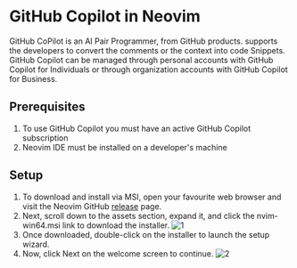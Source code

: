 # GitHub Copilot in Neovim

GitHub CoPilot is an AI Pair Programmer, from GitHub products. supports the developers to convert the comments or the context into code Snippets. GitHub Copilot can be managed through personal accounts with GitHub Copilot for Individuals or through organization accounts with GitHub Copilot for Business.

## Prerequisites

1. To use GitHub Copilot you must have an active GitHub Copilot subscription
2. Neovim IDE must be installed on a developer's machine

## Setup

1. To download and install via MSI, open your favourite web browser and visit the Neovim GitHub [release](https://github.com/neovim/neovim/releases) page.
2. Next, scroll down to the assets section, expand it, and click the nvim-win64.msi link to download the installer.
   ![1](https://user-images.githubusercontent.com/92542803/220366127-d55f8d46-5b14-4d5b-bfae-06be2e232525.png)
3. Once downloaded, double-click on the installer to launch the setup wizard.
4. Now, click Next on the welcome screen to continue.
   ![2](https://user-images.githubusercontent.com/92542803/220366694-c82506cc-ed5c-48aa-9759-bc0a4c459586.png)

